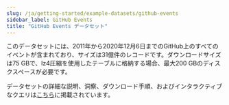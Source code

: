 ```yaml
---
slug: /ja/getting-started/example-datasets/github-events
sidebar_label: GitHub Events
title: "GitHub Events データセット"
---
```


このデータセットには、2011年から2020年12月6日までのGitHub上のすべてのイベントが含まれており、サイズは31億件のレコードです。ダウンロードサイズは75 GBで、lz4圧縮を使用したテーブルに格納する場合、最大200 GBのディスクスペースが必要です。

データセットの詳細な説明、洞察、ダウンロード手順、およびインタラクティブなクエリは[こちら](https://ghe.clickhouse.tech/)に掲載されています。
